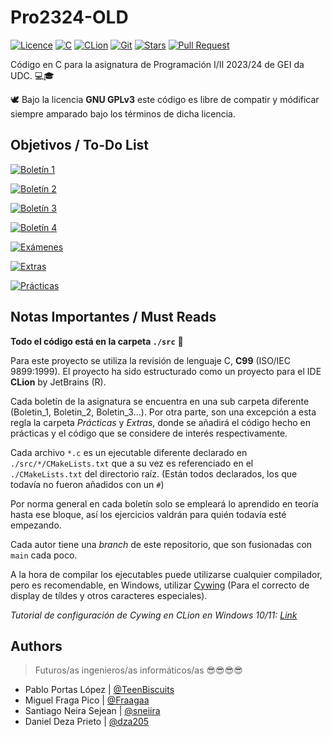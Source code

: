 # Pro2324-OLD

[![Licence](https://img.shields.io/github/license/TeenBiscuits/Pro2324.svg)](https://github.com/TeenBiscuits/Pro2324/blob/main/LICENSE)
[![C](https://img.shields.io/badge/C99-%2300599C.svg?logo=c&logoColor=white)](https://en.wikipedia.org/wiki/C99)
[![CLion](https://img.shields.io/badge/CLion-black.svg?logo=clion&logoColor=white)](https://www.jetbrains.com/es-es/clion/)
[![Git](https://img.shields.io/badge/GIT-E44C30?logo=git&logoColor=white)](https://en.wikipedia.org/wiki/Git)
[![Stars](https://img.shields.io/github/stars/TeenBiscuits/Pro2324.svg)](https://github.com/TeenBiscuits/Pro2324)
[![Pull Request](https://img.shields.io/github/issues-pr-closed/TeenBiscuits/Pro2324.svg)](https://github.com/TeenBiscuits/Pro2324/pulls)

Código en C para la asignatura de Programación I/II 2023/24 de GEI da UDC. 💻🎓

🕊️ Bajo la licencia **GNU GPLv3** este código es libre de compatir y módificar siempre amparado bajo los términos de
dicha licencia.

## Objetivos / To-Do List

[![Boletín 1](https://progress-bar.dev/100/?title=Boletín%201&width=200&color=d2007b)](Boletín-1.md)

[![Boletín 2](https://progress-bar.dev/100/?title=Boletín%202&width=200&color=d2007b)](Boletín-2.md)

[![Boletín 3](https://progress-bar.dev/66/?title=Boletín%203&width=200&color=d2007b)](Boletín-3.md)

[![Boletín 4](https://progress-bar.dev/27/?title=Boletín%204&width=200&color=d2007b)](Boletín-4.md)

[![Exámenes](https://img.shields.io/badge/Exámenes-2-grey?labelColor=d2007b)](Exámenes.md)

[![Extras](https://img.shields.io/badge/Extras-6-grey?labelColor=d2007b)](Extras.md)

[![Prácticas](https://img.shields.io/badge/Prácticas-0-grey?labelColor=d2007b)](Prácticas.md)

<!---
- [x] Boletín 1 ( 20 / 20 )
- [x] Boletín 2 ( 50 / 50 )
- [ ] Boletín 3 ( 24 / 36 ) 
- [ ] Boletín 4 ( 11 / 40 )
--->

## Notas Importantes / Must Reads

**Todo el código está en la carpeta ``./src``** 📢

Para este proyecto se utiliza la revisión de lenguaje C, **C99** (ISO/IEC 9899:1999). El proyecto ha sido estructurado
como un proyecto para el IDE **CLion** by JetBrains (R).

Cada boletín de la asignatura se encuentra en una sub carpeta diferente (Boletin_1, Boletin_2, Boletin_3...). Por otra
parte, son una excepción a esta regla la carpeta *Prácticas* y *Extras*, donde se añadirá el código hecho en prácticas y
el código que se considere de interés respectivamente.

Cada archivo ```*.c``` es un ejecutable diferente declarado en ``./src/*/CMakeLists.txt`` que a su vez es referenciado
en el ``./CMakeLists.txt`` del directorio raíz. (Están todos declarados, los que todavía no fueron añadidos con
un ``#``)

Por norma general en cada boletín solo se empleará lo aprendido en teoría hasta ese bloque, así los ejercicios valdrán
para quién todavía esté empezando.

Cada autor tiene una *branch* de este repositorio, que son fusionadas con ``main`` cada poco.

A la hora de compilar los ejecutables puede utilizarse cualquier compilador, pero es recomendable, en Windows,
utilizar [Cywing](https://www.cygwin.com) (Para el correcto de display de tíldes y otros caracteres especiales).

*Tutorial de configuración de Cywing en CLion en Windows
10/11: [Link](https://www.jetbrains.com/help/clion/quick-tutorial-on-configuring-clion-on-windows.html#Cygwin)*

## Authors

> Futuros/as ingenieros/as informáticos/as 😎😎😎😎

- Pablo Portas López | [@TeenBiscuits](https://github.com/TeenBiscuits)
- Miguel Fraga Pico | [@Fraagaa](https://github.com/Fraagaa)
- Santiago Neira Sejean | [@sneiira](https://github.com/sneiira)
- Daniel Deza Prieto | [@dza205](https://github.com/dza205)

